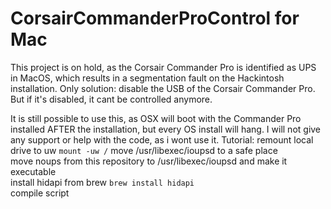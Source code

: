 # CorsairCommanderProControl for Mac
This project is on hold, as the Corsair Commander Pro is identified as UPS in MacOS, which results in a segmentation fault on the Hackintosh installation. Only solution: disable the USB of the Corsair Commander Pro. But if it's disabled, it cant be controlled anymore.
  
  
It is still possible to use this, as OSX will boot with the Commander Pro installed AFTER the installation, but every OS install will hang. I will not give any support or help with the code, as i wont use it.
Tutorial:
remount local drive to uw `mount -uw /`
move /usr/libexec/ioupsd to a safe place  
move noups from this repository to /usr/libexec/ioupsd and make it executable  
install hidapi from brew `brew install hidapi`  
compile script
